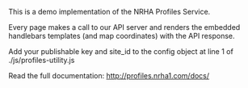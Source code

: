 This is a demo implementation of the NRHA Profiles Service.

Every page makes a call to our API server and renders the embedded handlebars templates (and map coordinates) with the API response.

Add your publishable key and site_id to the config object at line 1 of ./js/profiles-utility.js

Read the full documentation: http://profiles.nrha1.com/docs/